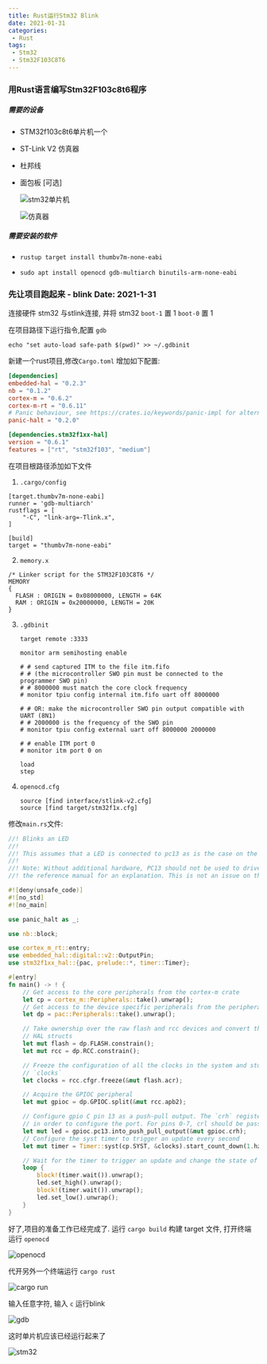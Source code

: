 ```yaml
---
title: Rust运行Stm32 Blink
date: 2021-01-31
categories:
 - Rust
tags:
 - Stm32
 - Stm32F103C8T6
---
```


### 用Rust语言编写Stm32F103c8t6程序

##### 需要的设备

- STM32f103c8t6单片机一个

- ST-Link V2 仿真器

- 杜邦线

- 面包板 [可选]

  ![stm32单片机](https://pic3.zhimg.com/80/v2-910f31baa98e96a99fef314124a9f25a_720w.jpg)

  ![仿真器](https://pic1.zhimg.com/80/v2-a55275841c947fb6b84d5f3bdcff6acc_720w.jpg)

##### 需要安装的软件

- ```shell
  rustup target install thumbv7m-none-eabi
  ```

- ```shell
  sudo apt install openocd gdb-multiarch binutils-arm-none-eabi
  ```

### 先让项目跑起来 - blink Date: 2021-1-31

连接硬件 stm32 与stlink连接, 并将 stm32  `boot-1` 置 1   `boot-0` 置  1

在项目路径下运行指令,配置  `gdb`

```shell
echo "set auto-load safe-path $(pwd)" >> ~/.gdbinit
```

新建一个rust项目,修改`Cargo.toml` 增加如下配置:

```toml
[dependencies]
embedded-hal = "0.2.3"
nb = "0.1.2"
cortex-m = "0.6.2"
cortex-m-rt = "0.6.11"
# Panic behaviour, see https://crates.io/keywords/panic-impl for alternatives
panic-halt = "0.2.0"

[dependencies.stm32f1xx-hal]
version = "0.6.1"
features = ["rt", "stm32f103", "medium"]
```

在项目根路径添加如下文件

1. `.cargo/config` 

```
[target.thumbv7m-none-eabi]
runner = 'gdb-multiarch'
rustflags = [
    "-C", "link-arg=-Tlink.x",
]

[build]
target = "thumbv7m-none-eabi"
```

2. `memory.x `

```
/* Linker script for the STM32F103C8T6 */
MEMORY
{
  FLASH : ORIGIN = 0x08000000, LENGTH = 64K
  RAM : ORIGIN = 0x20000000, LENGTH = 20K
}
```

3. `.gdbinit`

   ```
   target remote :3333
   
   monitor arm semihosting enable
   
   # # send captured ITM to the file itm.fifo
   # # (the microcontroller SWO pin must be connected to the programmer SWO pin)
   # # 8000000 must match the core clock frequency
   # monitor tpiu config internal itm.fifo uart off 8000000
   
   # # OR: make the microcontroller SWO pin output compatible with UART (8N1)
   # # 2000000 is the frequency of the SWO pin
   # monitor tpiu config external uart off 8000000 2000000
   
   # # enable ITM port 0
   # monitor itm port 0 on
   
   load
   step
   ```

4. `openocd.cfg`

   ```
   source [find interface/stlink-v2.cfg]
   source [find target/stm32f1x.cfg]
   ```

修改`main.rs`文件:

```rust
//! Blinks an LED
//!
//! This assumes that a LED is connected to pc13 as is the case on the blue pill board.
//!
//! Note: Without additional hardware, PC13 should not be used to drive an LED, see page 5.1.2 of
//! the reference manual for an explanation. This is not an issue on the blue pill.

#![deny(unsafe_code)]
#![no_std]
#![no_main]

use panic_halt as _;

use nb::block;

use cortex_m_rt::entry;
use embedded_hal::digital::v2::OutputPin;
use stm32f1xx_hal::{pac, prelude::*, timer::Timer};

#[entry]
fn main() -> ! {
    // Get access to the core peripherals from the cortex-m crate
    let cp = cortex_m::Peripherals::take().unwrap();
    // Get access to the device specific peripherals from the peripheral access crate
    let dp = pac::Peripherals::take().unwrap();

    // Take ownership over the raw flash and rcc devices and convert them into the corresponding
    // HAL structs
    let mut flash = dp.FLASH.constrain();
    let mut rcc = dp.RCC.constrain();

    // Freeze the configuration of all the clocks in the system and store the frozen frequencies in
    // `clocks`
    let clocks = rcc.cfgr.freeze(&mut flash.acr);

    // Acquire the GPIOC peripheral
    let mut gpioc = dp.GPIOC.split(&mut rcc.apb2);

    // Configure gpio C pin 13 as a push-pull output. The `crh` register is passed to the function
    // in order to configure the port. For pins 0-7, crl should be passed instead.
    let mut led = gpioc.pc13.into_push_pull_output(&mut gpioc.crh);
    // Configure the syst timer to trigger an update every second
    let mut timer = Timer::syst(cp.SYST, &clocks).start_count_down(1.hz());

    // Wait for the timer to trigger an update and change the state of the LED
    loop {
        block!(timer.wait()).unwrap();
        led.set_high().unwrap();
        block!(timer.wait()).unwrap();
        led.set_low().unwrap();
    }
}
```

好了,项目的准备工作已经完成了. 运行 `cargo build` 构建 target 文件, 打开终端 运行 `openocd` 

![openocd](https://res.cloudinary.com/xiaolong/image/upload/v1612102124/rust_stm32/openocd_jidavu.png)

代开另外一个终端运行 `cargo rust`

![cargo run](https://res.cloudinary.com/xiaolong/image/upload/v1612102121/rust_stm32/cargo_run_nregbm.png)

输入任意字符, 输入 `c` 运行blink 

![gdb](https://res.cloudinary.com/xiaolong/image/upload/v1612102121/rust_stm32/dgb_v6ctme.png) 

这时单片机应该已经运行起来了

![stm32](https://res.cloudinary.com/xiaolong/image/upload/v1612102124/rust_stm32/stm32_rweryr.jpg)
